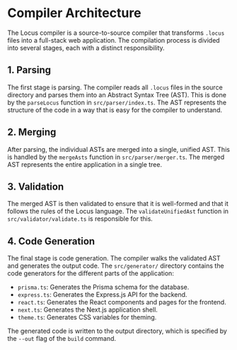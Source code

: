 # Compiler Architecture

The Locus compiler is a source-to-source compiler that transforms `.locus` files into a full-stack web application. The compilation process is divided into several stages, each with a distinct responsibility.

## 1. Parsing

The first stage is parsing. The compiler reads all `.locus` files in the source directory and parses them into an Abstract Syntax Tree (AST). This is done by the `parseLocus` function in `src/parser/index.ts`. The AST represents the structure of the code in a way that is easy for the compiler to understand.

## 2. Merging

After parsing, the individual ASTs are merged into a single, unified AST. This is handled by the `mergeAsts` function in `src/parser/merger.ts`. The merged AST represents the entire application in a single tree.

## 3. Validation

The merged AST is then validated to ensure that it is well-formed and that it follows the rules of the Locus language. The `validateUnifiedAst` function in `src/validator/validate.ts` is responsible for this.

## 4. Code Generation

The final stage is code generation. The compiler walks the validated AST and generates the output code. The `src/generator/` directory contains the code generators for the different parts of the application:

-   `prisma.ts`: Generates the Prisma schema for the database.
-   `express.ts`: Generates the Express.js API for the backend.
-   `react.ts`: Generates the React components and pages for the frontend.
-   `next.ts`: Generates the Next.js application shell.
-   `theme.ts`: Generates CSS variables for theming.

The generated code is written to the output directory, which is specified by the `--out` flag of the `build` command.
